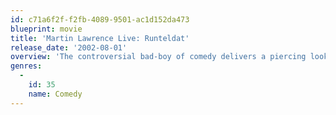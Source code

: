 ```yaml
---
id: c71a6f2f-f2fb-4089-9501-ac1d152da473
blueprint: movie
title: 'Martin Lawrence Live: Runteldat'
release_date: '2002-08-01'
overview: 'The controversial bad-boy of comedy delivers a piercing look at his life, lifting the metaphorical smokescreen that he feels has clouded the public view, commenting on everything from the dangers of smoking to the trials of relationships, and unleashing a nonstop litany of raucous anecdotes, stinging social commentary and very personal reflections about life.'
genres:
  -
    id: 35
    name: Comedy
---
```

